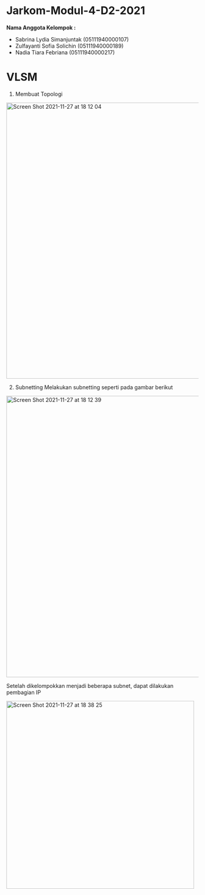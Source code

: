 # Jarkom-Modul-4-D2-2021

**Nama Anggota Kelompok :**
- Sabrina Lydia Simanjuntak (05111940000107)
- Zulfayanti Sofia Solichin (05111940000189)
- Nadia Tiara Febriana (05111940000217)

# VLSM
1. Membuat Topologi

<img width="723" alt="Screen Shot 2021-11-27 at 18 12 04" src="https://user-images.githubusercontent.com/72669398/143678815-18211e25-fb21-4e4e-a750-5948e822f6be.png">

2. Subnetting
Melakukan subnetting seperti pada gambar berikut

<img width="737" alt="Screen Shot 2021-11-27 at 18 12 39" src="https://user-images.githubusercontent.com/72669398/143678833-b14ddbca-bc64-4cda-a615-3907b366821c.png">

Setelah dikelompokkan menjadi beberapa subnet, dapat dilakukan pembagian IP

<img width="492" alt="Screen Shot 2021-11-27 at 18 38 25" src="https://user-images.githubusercontent.com/72669398/143679612-33a6953c-b635-414d-9a7a-e04a70694ebe.png">

